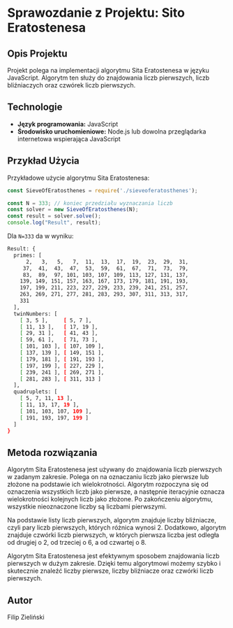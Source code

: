 # Sprawozdanie z Projektu: Sito Eratostenesa

## Opis Projektu

Projekt polega na implementacji algorytmu Sita Eratostenesa w języku JavaScript. Algorytm ten służy do znajdowania liczb pierwszych, liczb bliźniaczych oraz czwórek liczb pierwszych.

## Technologie

- **Język programowania:** JavaScript
- **Środowisko uruchomieniowe:** Node.js lub dowolna przeglądarka internetowa wspierająca JavaScript


## Przykład Użycia
Przykładowe użycie algorytmu Sita Eratostenesa:
```js
const SieveOfEratosthenes = require('./sieveoferatosthenes');

const N = 333; // koniec przedziału wyznaczania liczb
const solver = new SieveOfEratosthenes(N);
const result = solver.solve();
console.log("Result", result);
```
Dla `N=333` da w wyniku:
```bash
Result: {
  primes: [
      2,   3,   5,   7,  11,  13,  17,  19,  23,  29,  31,
     37,  41,  43,  47,  53,  59,  61,  67,  71,  73,  79,
     83,  89,  97, 101, 103, 107, 109, 113, 127, 131, 137,
    139, 149, 151, 157, 163, 167, 173, 179, 181, 191, 193,
    197, 199, 211, 223, 227, 229, 233, 239, 241, 251, 257,
    263, 269, 271, 277, 281, 283, 293, 307, 311, 313, 317,
    331
  ],
  twinNumbers: [
    [ 3, 5 ],     [ 5, 7 ],
    [ 11, 13 ],   [ 17, 19 ],
    [ 29, 31 ],   [ 41, 43 ],
    [ 59, 61 ],   [ 71, 73 ],
    [ 101, 103 ], [ 107, 109 ],
    [ 137, 139 ], [ 149, 151 ],
    [ 179, 181 ], [ 191, 193 ],
    [ 197, 199 ], [ 227, 229 ],
    [ 239, 241 ], [ 269, 271 ],
    [ 281, 283 ], [ 311, 313 ]
  ],
  quadruplets: [
    [ 5, 7, 11, 13 ],
    [ 11, 13, 17, 19 ],
    [ 101, 103, 107, 109 ],
    [ 191, 193, 197, 199 ]
  ]
}
```

## Metoda rozwiązania
Algorytm Sita Eratostenesa jest używany do znajdowania liczb pierwszych w zadanym zakresie. Polega on na oznaczaniu liczb jako pierwsze lub złożone na podstawie ich wielokrotności. Algorytm rozpoczyna się od oznaczenia wszystkich liczb jako pierwsze, a następnie iteracyjnie oznacza wielokrotności kolejnych liczb jako złożone. Po zakończeniu algorytmu, wszystkie nieoznaczone liczby są liczbami pierwszymi.

Na podstawie listy liczb pierwszych, algorytm znajduje liczby bliźniacze, czyli pary liczb pierwszych, których różnica wynosi 2. Dodatkowo, algorytm znajduje czwórki liczb pierwszych, w których pierwsza liczba jest odległa od drugiej o 2, od trzeciej o 6, a od czwartej o 8.

Algorytm Sita Eratostenesa jest efektywnym sposobem znajdowania liczb pierwszych w dużym zakresie. Dzięki temu algorytmowi możemy szybko i skutecznie znaleźć liczby pierwsze, liczby bliźniacze oraz czwórki liczb pierwszych.

## Autor
Filip Zieliński

